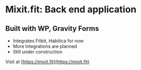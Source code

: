 # Mixit.fit: Back end application

## Built with WP, Gravity Forms

* Integrates Fitbit, Habitica for now
* More Integrations are planned
* Still under construction

Visit at [https://mixit.fit](https://mixit.fit)
